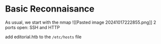# Basic Reconnaisance
As usual, we start with the nmap
![[Pasted image 20241017222855.png]]
2 ports open: SSH and HTTP

add editorial.htb to the `/etc/hosts` file
